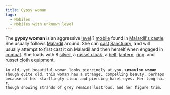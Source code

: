 ```yaml
---
title: Gypsy woman
tags:
  - Mobiles
  - Mobiles with unknown level
---
```

The **gypsy woman** is an aggressive [level](level "wikilink") ?
[mobile](mobile "wikilink") found in [Malardil's
castle](Malardil's_castle "wikilink"). She usually follows
[Malardil](Malardil "wikilink") around. She can [cast](cast "wikilink")
[Sanctuary](Sanctuary "wikilink"), and will usually attempt to first
cast it on Malardil and then herself when engaged in
[combat](combat "wikilink"). She loads with 8
[silver](silver "wikilink"), a [russet cloak](russet_cloak "wikilink"),
a [belt](plain_leather_belt "wikilink"), [lantern](lantern "wikilink"),
[ring](ring "wikilink"), and russet cloth equipment.

`An old, yet beautiful woman looks piercingly at you.`
`>`**`examine woman`**
`Though quite old, this woman has a strange, compelling beauty, perhaps`
`because of her startlingly clear and piercing hazel eyes. Her long hair,`
`though showing strands of grey remains lustrous, and her figure trim.`
 